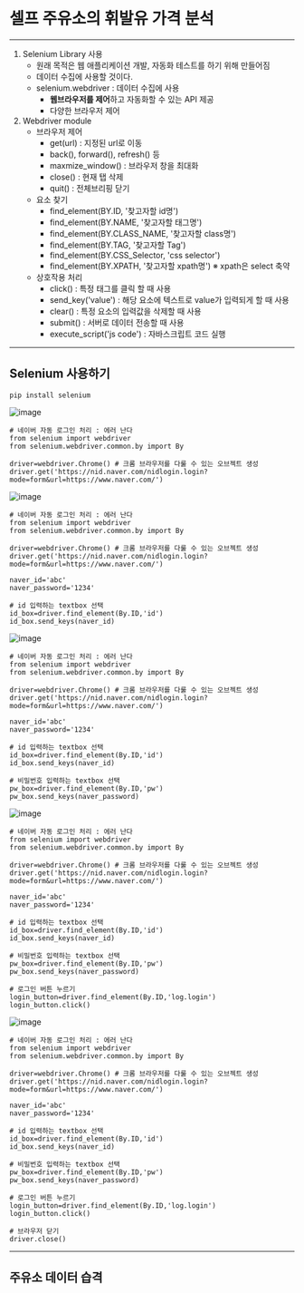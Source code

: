 # 셀프 주유소의 휘발유 가격 분석

---
1. Selenium Library 사용
   - 원래 목적은 웹 애플리케이션 개발, 자동화 테스트를 하기 위해 만들어짐
   - 데이터 수집에 사용할 것이다.
   - selenium.webdriver : 데이터 수집에 사용
     - **웹브라우저를 제어**하고 자동화할 수 있는 API 제공
     - 다양한 브라우저 제어
2. Webdriver module
   - 브라우저 제어
     - get(url) : 지정된 url로 이동
     - back(), forward(), refresh() 등
     - maxmize_window() : 브라우저 창을 최대화
     - close() : 현재 탭 삭제
     - quit() : 전체브리핑 닫기
   - 요소 찾기
     - find_element(BY.ID, '찾고자할 id명')
     - find_element(BY.NAME, '찾고자할 태그명')
     - find_element(BY.CLASS_NAME, '찾고자할 class명')
     - find_element(BY.TAG, '찾고자할 Tag')
     - find_element(BY.CSS_Selector, 'css selector')
     - find_element(BY.XPATH, '찾고자할 xpath명') ※ xpath은 select 축약
   - 상호작용 처리
     - click() : 특정 태그를 클릭 할 때 사용
     - send_key('value') : 해당 요소에 텍스트로 value가 입력되게 할 때 사용
     - clear() : 특정 요소의 입력값을 삭제할 때 사용
     - submit() : 서버로 데이터 전송할 때 사용
     - execute_script('js code') : 자바스크립트 코드 실행


---
## Selenium 사용하기
```
pip install selenium 
```
![image](https://github.com/user-attachments/assets/c3ead0a8-cdd4-47c1-9e2d-4262a225896e)

```
# 네이버 자동 로그인 처리 : 에러 난다
from selenium import webdriver
from selenium.webdriver.common.by import By

driver=webdriver.Chrome() # 크롬 브라우저를 다룰 수 있는 오브젝트 생성
driver.get('https://nid.naver.com/nidlogin.login?mode=form&url=https://www.naver.com/')

```
![image](https://github.com/user-attachments/assets/d70f5dfb-bcbf-411b-99f7-d6321d24e812)

```
# 네이버 자동 로그인 처리 : 에러 난다
from selenium import webdriver
from selenium.webdriver.common.by import By

driver=webdriver.Chrome() # 크롬 브라우저를 다룰 수 있는 오브젝트 생성
driver.get('https://nid.naver.com/nidlogin.login?mode=form&url=https://www.naver.com/')

naver_id='abc'
naver_password='1234'

# id 입력하는 textbox 선택
id_box=driver.find_element(By.ID,'id')
id_box.send_keys(naver_id)

```
![image](https://github.com/user-attachments/assets/a72e36e4-a9ad-4e6b-9430-3bc03e7f7c68)

```
# 네이버 자동 로그인 처리 : 에러 난다
from selenium import webdriver
from selenium.webdriver.common.by import By

driver=webdriver.Chrome() # 크롬 브라우저를 다룰 수 있는 오브젝트 생성
driver.get('https://nid.naver.com/nidlogin.login?mode=form&url=https://www.naver.com/')

naver_id='abc'
naver_password='1234'

# id 입력하는 textbox 선택
id_box=driver.find_element(By.ID,'id')
id_box.send_keys(naver_id)

# 비밀번호 입력하는 textbox 선택
pw_box=driver.find_element(By.ID,'pw')
pw_box.send_keys(naver_password)

```
![image](https://github.com/user-attachments/assets/c437d42e-ede4-4f19-bc4d-964dee130b42)

```
# 네이버 자동 로그인 처리 : 에러 난다
from selenium import webdriver
from selenium.webdriver.common.by import By

driver=webdriver.Chrome() # 크롬 브라우저를 다룰 수 있는 오브젝트 생성
driver.get('https://nid.naver.com/nidlogin.login?mode=form&url=https://www.naver.com/')

naver_id='abc'
naver_password='1234'

# id 입력하는 textbox 선택
id_box=driver.find_element(By.ID,'id')
id_box.send_keys(naver_id)

# 비밀번호 입력하는 textbox 선택
pw_box=driver.find_element(By.ID,'pw')
pw_box.send_keys(naver_password)

# 로그인 버튼 누르기
login_button=driver.find_element(By.ID,'log.login')
login_button.click()
```
![image](https://github.com/user-attachments/assets/5d64ba9d-fd3e-47cf-a19a-6d7d3628c0ea)

```
# 네이버 자동 로그인 처리 : 에러 난다
from selenium import webdriver
from selenium.webdriver.common.by import By

driver=webdriver.Chrome() # 크롬 브라우저를 다룰 수 있는 오브젝트 생성
driver.get('https://nid.naver.com/nidlogin.login?mode=form&url=https://www.naver.com/')

naver_id='abc'
naver_password='1234'

# id 입력하는 textbox 선택
id_box=driver.find_element(By.ID,'id')
id_box.send_keys(naver_id)

# 비밀번호 입력하는 textbox 선택
pw_box=driver.find_element(By.ID,'pw')
pw_box.send_keys(naver_password)

# 로그인 버튼 누르기
login_button=driver.find_element(By.ID,'log.login')
login_button.click()

# 브라우저 닫기
driver.close()
```

---
## 주유소 데이터 습격
